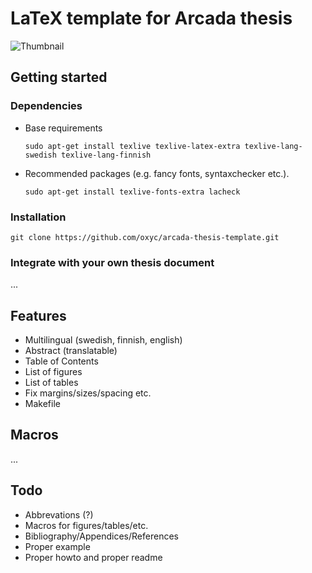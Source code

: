 # LaTeX template for Arcada thesis

![Thumbnail](http://i.imgur.com/M7Tvs.png)

## Getting started

### Dependencies

- Base requirements

  `sudo apt-get install texlive texlive-latex-extra texlive-lang-swedish texlive-lang-finnish`

- Recommended packages (e.g. fancy fonts, syntaxchecker etc.).

  `sudo apt-get install texlive-fonts-extra lacheck`

### Installation

`git clone https://github.com/oxyc/arcada-thesis-template.git`

### Integrate with your own thesis document

...

## Features

- Multilingual (swedish, finnish, english)
- Abstract (translatable)
- Table of Contents
- List of figures
- List of tables
- Fix margins/sizes/spacing etc.
- Makefile

## Macros

...

## Todo

- Abbrevations (?)
- Macros for figures/tables/etc.
- Bibliography/Appendices/References
- Proper example
- Proper howto and proper readme
